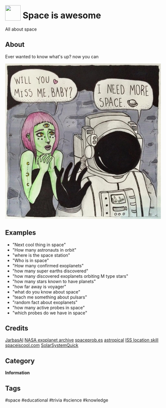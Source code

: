# <img src='https://rawgithub.com/FortAwesome/Font-Awesome/master/advanced-options/raw-svg/solid/user-astronaut.svg' card_color='#40DBB0' width='50' height='50' style='vertical-align:bottom'/> Space is awesome

All about space

## About 

Ever wanted to know what's up? now you can

![img](/space.jpg)

## Examples 
 - "Next cool thing in space"
 - "How many astronauts in orbit"
 - "where is the space station"
 - "Who is in space"
 - "How many confirmed exoplanets"
 - "how many super earths discovered"
 - "how many discovered exoplanets orbiting M type stars"
 - "how many stars known to have planets"
 - "how far away is voyager"
 - "what do you know about space"
 - "teach me something about pulsars"
 - "random fact about exoplanets"
 - "how many active probes in space"
 - "which probes do we have in space"
 

## Credits 
[JarbasAI](https://jarbasal.github.io)
[NASA exoplanet archive](https://exoplanetarchive.ipac.caltech.edu/)
[spaceprob.es](https://spaceprob.es/)
[astropical](http://www.astropical.space)
[ISS location skill](https://github.com/lachendeKatze/skill-iss-location)
[spaceiscool.com](http://spaceiscool.com)
[SolarSystemQuick](https://www.solarsystemquick.com)

## Category
**Information**

## Tags

#space #educational #trivia #science #knowledge